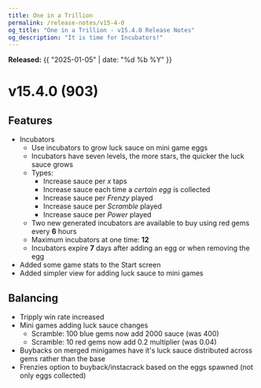 ```yaml
---
title: One in a Trillion
permalink: /release-notes/v15-4-0
og_title: "One in a Trillion - v15.4.0 Release Notes"
og_description: "It is time for Incubators!"
---
```

**Released:** {{ "2025-01-05" | date: "%d %b %Y" }}

# v15.4.0 (903)
## Features 
- Incubators
  - Use incubators to grow luck sauce on mini game eggs
  - Incubators have seven levels, the more stars, the quicker the luck sauce grows
  - Types:
    - Increase sauce per *x* taps
    - Increase sauce each time a *certain egg* is collected
    - Increase sauce per *Frenzy* played
    - Increase sauce per *Scramble* played
    - Increase sauce per *Power* played
  - Two new generated incubators are available to buy using red gems every **6** hours
  - Maximum incubators at one time: **12**
  - Incubators expire **7** days after adding an egg or when removing the egg
- Added some game stats to the Start screen
- Added simpler view for adding luck sauce to mini games

## Balancing
- Tripply win rate increased
- Mini games adding luck sauce changes
  - Scramble: 100 blue gems now add 2000 sauce (was 400)
  - Scramble: 10 red gems now add 0.2 multiplier (was 0.04)
- Buybacks on merged minigames have it's luck sauce distributed across gems rather than the base
- Frenzies option to buyback/instacrack based on the eggs spawned (not only eggs collected)
